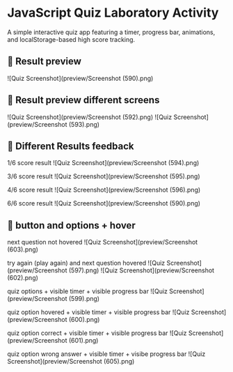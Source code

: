 # JavaScript Quiz Laboratory Activity
A simple interactive quiz app featuring a timer, progress bar, animations, and localStorage-based high score tracking.

## 📸 Result preview
![Quiz Screenshot](preview/Screenshot (590).png)

## 📸 Result preview different screens
![Quiz Screenshot](preview/Screenshot (592).png)
![Quiz Screenshot](preview/Screenshot (593).png)

## 📸 Different Results feedback
1/6 score result
![Quiz Screenshot](preview/Screenshot (594).png)

3/6 score result
![Quiz Screenshot](preview/Screenshot (595).png)

4/6 score result
![Quiz Screenshot](preview/Screenshot (596).png)

6/6 score result
![Quiz Screenshot](preview/Screenshot (590).png)

## 📸 button and options + hover

next question not hovered
![Quiz Screenshot](preview/Screenshot (603).png)

try again (play again) and next question hovered
![Quiz Screenshot](preview/Screenshot (597).png)
![Quiz Screenshot](preview/Screenshot (602).png)

quiz options + visible timer + visible progress bar
![Quiz Screenshot](preview/Screenshot (599).png)

quiz option hovered + visible timer + visible progress bar
![Quiz Screenshot](preview/Screenshot (600).png)

quiz option correct + visible timer + visible progress bar
![Quiz Screenshot](preview/Screenshot (601).png)

quiz option wrong answer + visible timer + visibe progress bar
![Quiz Screenshot](preview/Screenshot (605).png)
